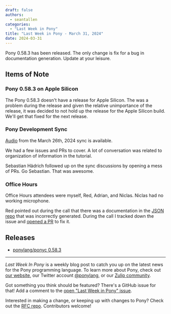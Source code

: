 ```yaml
---
draft: false
authors:
  - seantallen
categories:
  - "Last Week in Pony"
title: "Last Week in Pony - March 31, 2024"
date: 2024-03-31
---
```


Pony 0.58.3 has been released. The only change is fix for a bug in documentation generation. Update at your leisure.

<!-- more -->

## Items of Note

### Pony 0.58.3 on Apple Silicon

The Pony 0.58.3 doesn't have a release for Apple Silicon. The was a problem during the release and given the relative unimportance of the release, it was decided to not hold up the release for the Apple Silicon build. We'll get that fixed for the next release.

### Pony Development Sync

[Audio](https://vimeo.com/927791445) from the March 26th, 2024 sync is available.

We had a few issues and PRs to cover. A lot of conversation was related to organization of information in the tutorial.

Sebastian Hädrich followed up on the sync discussions by opening a mess of PRs. Go Sebastian. That was awesome.

### Office Hours

Office Hours attendees were myself, Red, Adrian, and Niclas. Niclas had no working microphone.

Red pointed out during the call that there was a documentation in the [JSON repo](https://github.com/ponylang/json) that was incorrectly generated. During the call I tracked down the issue and [opened a PR](https://github.com/ponylang/ponyc/pull/4502) to fix it.

## Releases

- [ponylang/ponyc 0.58.3](https://github.com/ponylang/ponyc/releases/tag/0.58.3)

---

_Last Week In Pony_ is a weekly blog post to catch you up on the latest news for the Pony programming language. To learn more about Pony, check out [our website](https://ponylang.io), our Twitter account [@ponylang](https://twitter.com/ponylang), or our [Zulip community](https://ponylang.zulipchat.com).

Got something you think should be featured? There's a GitHub issue for that! Add a comment to the [open "Last Week in Pony" issue](https://github.com/ponylang/ponylang.github.io/issues?q=is%3Aissue+is%3Aopen+label%3Alast-week-in-pony).

Interested in making a change, or keeping up with changes to Pony? Check out the [RFC repo](https://github.com/ponylang/rfcs). Contributors welcome!

